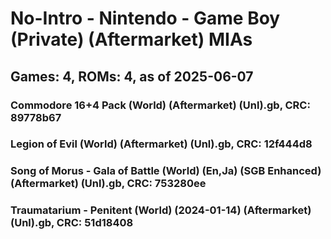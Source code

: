 # No-Intro - Nintendo - Game Boy (Private) (Aftermarket) MIAs
## Games: 4, ROMs: 4, as of 2025-06-07

### Commodore 16+4 Pack (World) (Aftermarket) (Unl).gb, CRC: 89778b67
### Legion of Evil (World) (Aftermarket) (Unl).gb, CRC: 12f444d8
### Song of Morus - Gala of Battle (World) (En,Ja) (SGB Enhanced) (Aftermarket) (Unl).gb, CRC: 753280ee
### Traumatarium - Penitent (World) (2024-01-14) (Aftermarket) (Unl).gb, CRC: 51d18408
